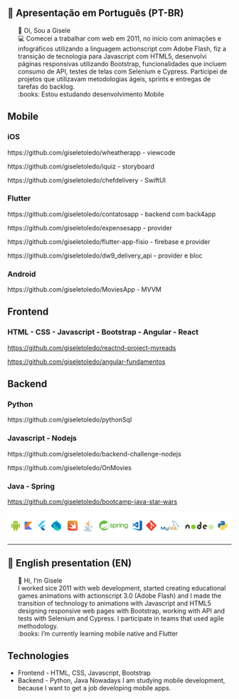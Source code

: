 ## :memo: Apresentação em Português (PT-BR)
<ul style="list-style-type:none">
  <li>👋 Oi, Sou a Gisele</li>
  <li> 💻 Comecei a trabalhar com web em 2011, no início com animações e infográficos utilizando a linguagem actionscript com Adobe Flash, fiz a transição de tecnologia para Javascript com HTML5, desenvolvi páginas responsivas utilizando Bootstrap, funcionalidades que incluem consumo de API, testes de telas com Selenium e Cypress. Participei de projetos que utilizavam metodologias ágeis, sprints e entregas de tarefas do backlog.
  </li>
  <li>:books: Estou estudando desenvolvimento Mobile</li>
</ul>

## Mobile

### iOS
<p>https://github.com/giseletoledo/wheatherapp - viewcode</p>
<p>https://github.com/giseletoledo/iquiz - storyboard</p>
<p>https://github.com/giseletoledo/chefdelivery - SwiftUI</p>

### Flutter

<p>https://github.com/giseletoledo/contatosapp - backend com back4app</p>
<p>https://github.com/giseletoledo/expensesapp - provider</p>
<p>https://github.com/giseletoledo/flutter-app-fisio - firebase e provider</p>
<p>https://github.com/giseletoledo/dw9_delivery_api - provider e bloc</p>


### Android
<p>https://github.com/giseletoledo/MoviesApp - MVVM</p>

## Frontend

### HTML - CSS - Javascript - Bootstrap - Angular - React

https://github.com/giseletoledo/reactnd-project-myreads

https://github.com/giseletoledo/angular-fundamentos

## Backend

### Python
<p>https://github.com/giseletoledo/pythonSql</p>

### Javascript - Nodejs
<p>https://github.com/giseletoledo/backend-challenge-nodejs</p>
<p>https://github.com/giseletoledo/OnMovies</p>

### Java - Spring
https://github.com/giseletoledo/bootcamp-java-star-wars

<p align="center">
<img style="display:block;margin:auto;" src="https://github.com/giseletoledo/giseletoledo/blob/main/logos_tecnologias.png" alt="logos de tecnologias, Android, Kotlin, Flutter,Dart, Swift, Java, Spring,VSCode,Git,MySql, Nodejs e Python"/>
</p>


-----------------------------------------------------------------------
## :memo: English presentation (EN)
<ul style="list-style-type:none">
  <li>👋 Hi, I’m Gisele</li>
  <li> I worked sice 2011 with web development, started creating educational games animations with actionscript 3.0 (Adobe Flash) and I made the transition of technology to animations with Javascript and HTML5 designing responsive web pages with Bootstrap, working with API and tests with Selenium and Cypress. I participate in teams that used agile methodology.
  <li>:books: I’m currently learning mobile native and Flutter</li>
</ul>

## Technologies
- Frontend - HTML, CSS, Javascript, Bootstrap
- Backend - Python, Java
Nowadays I am studying mobile development, because I want to get a job developing mobile apps.

<!---
giseletoledo/giseletoledo is a ✨ special ✨ repository because its `README.md` (this file) appears on your GitHub profile.
You can click the Preview link to take a look at your changes.
--->


